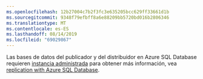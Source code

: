 ```yaml
---
ms.openlocfilehash: 12b27004c7b2f3fc3e635205bcc629ff33661d1b
ms.sourcegitcommit: 9348f79efbff8a6e88209bb5720bd016b2806346
ms.translationtype: MT
ms.contentlocale: es-ES
ms.lasthandoff: 08/14/2019
ms.locfileid: "69029867"
---
```

Las bases de datos del publicador y del distribuidor en Azure SQL Database requieren [instancia administrada](https://docs.microsoft.com/azure/sql-database/sql-database-managed-instance) para obtener más información, vea [replication with Azure SQL Database](https://docs.microsoft.com/sql/relational-databases/replication/replication-to-sql-database).